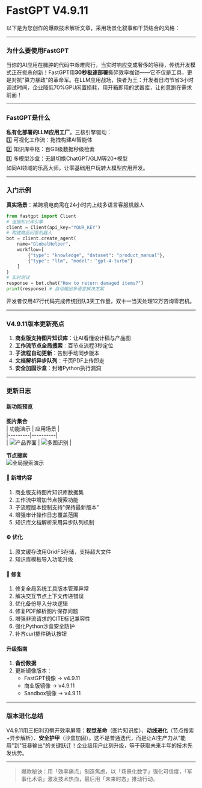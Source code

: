 # FastGPT V4.9.11
以下是为您创作的爆款技术解析文章，采用场景化叙事和干货结合的风格：

---

### 为什么要使用FastGPT  
当你的AI应用在臃肿的代码中艰难爬行，当实时响应变成奢侈的等待，传统开发模式正在扼杀创新！FastGPT用**30秒极速部署**撕碎效率枷锁——它不仅是工具，更是对抗"算力暴政"的革命军。在LLM应用战场，快者为王：开发者日均节省3小时调试时间，企业降低70%GPU闲置损耗，用开箱即用的武器库，让创意跑在需求前面！

---

### FastGPT是什么  
**私有化部署的LLM应用工厂**。三核引擎驱动：  
1️⃣ 可视化工作流：拖拽构建AI智能体  
2️⃣ 知识库中枢：百GB级数据秒级检索  
3️⃣ 多模型沙盒：无缝切换ChatGPT/GLM等20+模型  
如同AI领域的乐高大师，让零基础用户玩转大模型应用开发。

---

### 入门示例  
**真实场景**：某跨境电商需在24小时内上线多语言客服机器人  
```python
from fastgpt import Client
# 连接知识库引擎
client = Client(api_key="YOUR_KEY")
# 构建商品问答机器人
bot = client.create_agent(
    name="GlobalHelper",
    workflow=[
        {"type": "knowledge", "dataset": "product_manual"},
        {"type": "llm", "model": "gpt-4-turbo"}
    ]
)
# 实时测试
response = bot.chat("How to return damaged items?")
print(response) # 自动输出多语言解决方案
```
开发者仅用47行代码完成传统团队3天工作量，双十一当天处理12万咨询零宕机。

---

### V4.9.11版本更新亮点  
1. **商业版支持图片知识库**：让AI看懂设计稿与产品图  
2. **工作流节点全局搜索**：百节点流程3秒定位  
3. **子流程自动更新**：告别手动同步版本  
4. **文档解析异步队列**：千页PDF上传即走  
5. **安全加固沙盒**：封堵Python执行漏洞  

---

### 更新日志  
#### 新功能预览  
**图片集合**  
| 功能演示 | 应用场景 |  
|---------|----------|  
| ![产品界面](image_link_placeholder) | ![多图识别](image_link_placeholder) |  

**节点搜索**  
![全局搜索演示](image_link_placeholder)  

#### 🚀 新增内容  
1. 商业版支持图片知识库数据集  
2. 工作流中增加节点搜索功能  
3. 子流程版本控制支持"保持最新版本"  
4. 增强审计操作日志覆盖范围  
5. 知识库文档解析采用异步队列机制  

#### ⚙️ 优化  
1. 原文缓存改用GridFS存储，支持超大文件  
2. 知识库模板导入功能升级  

#### 🐛 修复  
1. 修复全局系统工具版本管理异常  
2. 解决交互节点上下文传递错误  
3. 优化备份导入分块逻辑  
4. 修复PDF解析图片保存问题  
5. 增强非流请求的CITE标记兼容性  
6. 强化Python沙盒安全防护  
7. 补齐curl插件确认按钮  

#### 升级指南  
1. **备份数据**  
2. 更新镜像版本：  
   - FastGPT镜像 → v4.9.11  
   - 商业版镜像 → v4.9.11  
   - Sandbox镜像 → v4.9.11  

---

### 版本进化总结  
V4.9.11用三把利刃劈开效率屏障：**视觉革命**（图片知识库）、**动线进化**（节点搜索+异步解析）、**安全护甲**（沙盒加固）。这不是普通迭代，而是让AI生产力从"能用"到"狂暴输出"的关键跃迁！企业级用户此刻升级，等于获取未来半年的技术先发优势。

---  
> 爆款秘诀：用「效率痛点」制造焦虑，以「场景化数字」强化可信度，「军事化术语」激发技术热血，最后用「未来时态」推动行动。